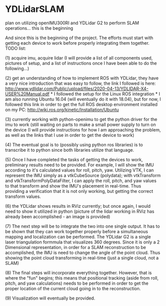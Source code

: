 # YDLidarSLAM
plan on utilizing openIMU300RI and YDLidar G2 to perform SLAM operations... this is the beginning

And since this is the beginning of the project. The efforts must start with getting each device to work before properly integrating them together. TODO list:

(1) acquire imu, acquire lidar (I will provide a list of all components used, pictures of setup, and a list of instructions once I have been able to do the following...)

(2) get an understanding of how to implement ROS with YDLidar, they have a very nice introduction that was easy to follow, the link I followed is here: http://www.ydlidar.com/Public/upload/files/2020-04-13/YDLIDAR-X4-USER%20Manual.pdf
    * I followed the setup for the Linux ROS integration
    * I am also running Ubuntu 16.04 (will eventually do it with 18.04), but for now, I followed this link in order to get the 
      full ROS desktop environment installed on my PC: http://wiki.ros.org/kinetic/Installation/Ubuntu
    
(3) currently working with python-openimu to get the python driver for the imu to work (still waiting on parts to make a small power supply to turn on the device (I will provide instructions for how I am approaching the problem, as well as the links that I use in order to get the device to work)

(4) The eventual goal is to (possibly using python ros libraries) is to transcribe it to python since both libraries utilize that language.

(5) Once I have completed the tasks of getting the devices to work, preliminary results need to be provided. For example, I will show the IMU according to it's calculated values for roll, pitch, yaw. Utilizing VTK, I can represent the IMU simply as a vtkCubeSource (polydata); with vtkTransform and vtkTransformPolyDataFilter, I can apply the roll, pitch, and yaw values to that transform and show the IMU's placement in real-time. Thus providing a verification that it is not only working, but getting the correct transform values.

(6) the YDLidar shows results in RViz currently; but once again, I would need to show it utilized in python (picture of the lidar working in RViz has already been accomplished - an image is provided)

(7) The next step will be to integrate the two into one single output. It has to be shown that they can work together properly before a simultaneous mapping and localization can be performed. The YDLidar G2 is a single laser triangulation formmula that visualizes 360 degrees. Since it is only a 2 Dimensional representation, in order for a SLAM reconstruction to be accomplished, the IMU is need to change the angle of the point cloud. Thus showing the point cloud transforming in real-time (just a single cloud, not a SLAM)

(8) The final steps will incorporate everything together. However, that is where the "fun" begins; this means that positional tracking (aside from roll, pitch, and yaw calculations) needs to be performed in order to get the proper location of the current cloud going in to the reconstruction.

(9) Visualization will eventually be provided.
